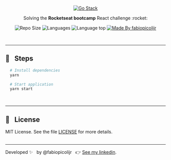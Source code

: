 <br />
<p align="center">
  <a href="https://rocketseat.com.br/gostack">
    <img alt="Go Stack" title="Go Stack" src="https://ik.imagekit.io/fabiopicolijr/go-stack_dCsK74Wtc.jpg" />
  </a>
</p>
<p align="center">Solving the <b>Rocketseat bootcamp</b> React challenge :rocket:</p>

<p align="center">
  <img alt="Repo Size" title="Repo Size" src="https://img.shields.io/github/repo-size/fabiopicolijr/gostack-challenge-react-fundamentals?color=282A36" />
  <img alt="Languages" title="Languages" src="https://img.shields.io/github/languages/count/fabiopicolijr/gostack-challenge-react-fundamentals?color=282A36" />
  <img alt="Language top" title="Language top" title="Made By fabiopicolijr"  src="https://img.shields.io/github/languages/top/fabiopicolijr/gostack-challenge-react-fundamentals?color=282A36" />
  <a href="https://github.com/fabiopicolijr">
    <img alt="Made By fabiopicolijr" title="Made By fabiopicolijr" src="https://img.shields.io/badge/made%20by-fabiopicolijr-917ECE" alt="Made by fabiopicolijr">
  <a>
</p>
<br />

---

## :running: &nbsp;&nbsp;Steps
```bash
  # Install dependencies
  yarn

  # Start application
  yarn start
```
<br />

---

## :memo: &nbsp;&nbsp;License

MIT License. See the file [LICENSE](LICENSE.md) for more details.
<br />
<br />

---

Developed :sparkles: &nbsp;&nbsp;by @fabiopicolijr &nbsp;&nbsp;:point_right: [See my linkedin](http://www.linkedin.com/in/fabiopicolijr).
